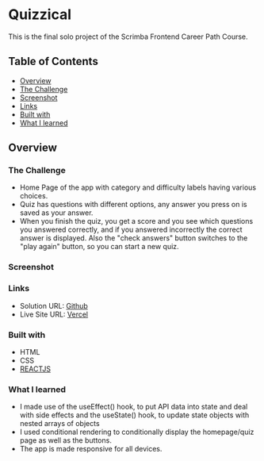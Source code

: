 # Quizzical 
This is the final solo project of the Scrimba Frontend Career Path Course.

## Table of Contents
* [Overview](https://github.com/Ashrita-Das/quiz-app#overview)
* [The Challenge](https://github.com/Ashrita-Das/quiz-app#the-challenge)
* [Screenshot](https://github.com/Ashrita-Das/quiz-app#screenshot)
* [Links](https://github.com/Ashrita-Das/quiz-app#links)
* [Built with](https://github.com/Ashrita-Das/quiz-app#built-with)
* [What I learned](https://github.com/Ashrita-Das/quiz-app#what-i-learned)

## Overview
### The Challenge
* Home Page of the app with category and difficulty labels having various choices.
* Quiz has questions with different options, any answer you press on is saved as your answer.
* When you finish the quiz, you get a score and you see which questions you answered correctly, and if you answered incorrectly the correct answer is displayed. Also the "check answers" button switches to the "play again" button, so you can start a new quiz.
  
### Screenshot

### Links
* Solution URL: [Github](https://github.com/Ashrita-Das/quiz-app)
* Live Site URL: [Vercel](https://quiz-app-olive-xi.vercel.app/) 

### Built with
* HTML
* CSS
* [REACTJS](https://react.dev/)
  
### What I learned
* I made use of the useEffect() hook, to put API data into state and deal with side effects and the useState() hook, to update state objects with nested arrays of objects
* I used conditional rendering to conditionally display the homepage/quiz page as well as the buttons.
* The app is made responsive for all devices.

